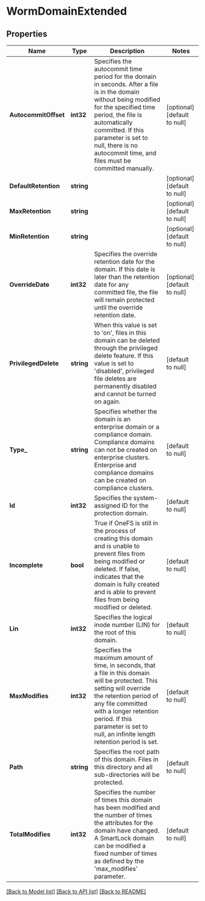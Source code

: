 # WormDomainExtended

## Properties
Name | Type | Description | Notes
------------ | ------------- | ------------- | -------------
**AutocommitOffset** | **int32** | Specifies the autocommit time period for the domain in seconds.  After a file is in the domain without being modified for the specified time period, the file is automatically committed. If this parameter is set to null, there is no autocommit time, and files must be committed manually. | [optional] [default to null]
**DefaultRetention** | **string** |  | [optional] [default to null]
**MaxRetention** | **string** |  | [optional] [default to null]
**MinRetention** | **string** |  | [optional] [default to null]
**OverrideDate** | **int32** | Specifies the override retention date for the domain. If this date is later than the retention date for any committed file, the file will remain protected until the override retention date. | [optional] [default to null]
**PrivilegedDelete** | **string** | When this value is set to &#39;on&#39;, files in this domain can be deleted through the privileged delete feature. If this value is set to &#39;disabled&#39;, privileged file deletes are permanently disabled and cannot be turned on again. | [default to null]
**Type_** | **string** | Specifies whether the domain is an enterprise domain or a compliance domain. Compliance domains can not be created on enterprise clusters. Enterprise and compliance domains can be created on compliance clusters. | [default to null]
**Id** | **int32** | Specifies the system-assigned ID for the protection domain. | [default to null]
**Incomplete** | **bool** | True if OneFS is still in the process of creating this domain and is unable to prevent files from being modified or deleted. If false, indicates that the domain is fully created and is able to prevent files from being modified or deleted. | [default to null]
**Lin** | **int32** | Specifies the logical inode number (LIN) for the root of this domain. | [default to null]
**MaxModifies** | **int32** | Specifies the maximum amount of time, in seconds, that a file in this domain will be protected. This setting will override the retention period of any file committed with a longer retention period. If this parameter is set to null, an infinite length retention period is set. | [default to null]
**Path** | **string** | Specifies the root path of this domain. Files in this directory and all sub-directories will be protected. | [default to null]
**TotalModifies** | **int32** | Specifies the number of times this domain has been modified and the number of times the attributes for the domain have changed. A SmartLock domain can be modified a fixed number of times as defined by the &#39;max_modifies&#39; parameter. | [default to null]

[[Back to Model list]](../README.md#documentation-for-models) [[Back to API list]](../README.md#documentation-for-api-endpoints) [[Back to README]](../README.md)


